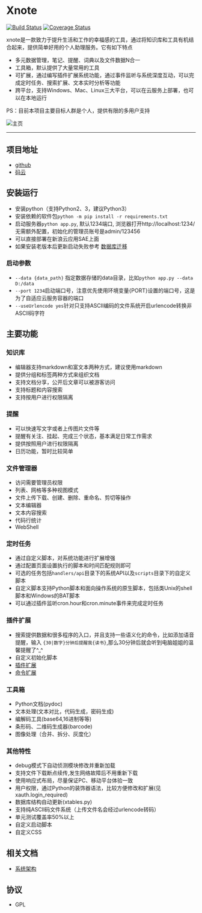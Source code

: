# Xnote

[![Build Status](https://travis-ci.org/xupingmao/xnote.svg?branch=master)](https://travis-ci.org/xupingmao/xnote)
[![Coverage Status](https://coveralls.io/repos/github/xupingmao/xnote/badge.svg?branch=master)](https://coveralls.io/github/xupingmao/xnote?branch=master)

xnote是一款致力于提升生活和工作的幸福感的工具，通过将知识库和工具有机结合起来，提供简单好用的个人助理服务。它有如下特点

- 多元数据管理，笔记、提醒、词典以及文件数据N合一
- 工具箱，默认提供了大量常用的工具
- 可扩展，通过编写插件扩展系统功能，通过事件监听与系统深度互动，可以完成定时任务、搜索扩展、文本实时分析等功能
- 跨平台，支持Windows、Mac、Linux三大平台，可以在云服务上部署，也可以在本地运行


PS：目前本项目主要目标人群是个人，提供有限的多用户支持

![主页](https://git.oschina.net/xupingmao/xnote/raw/master/screenshots/xnote_v2.1_home.png)

-----
## 项目地址
- [github](https://github.com/xupingmao/xnote)
- [码云](https://gitee.com/xupingmao/xnote)


## 安装运行
- 安装python（支持Python2、3，建议Python3）
- 安装依赖的软件包```python -m pip install -r requirements.txt```
- 启动服务器`python app.py`, 默认1234端口, 浏览器打开http://localhost:1234/ 无需额外配置，初始化的管理员账号是admin/123456
- 可以直接部署在新浪云应用SAE上面
- 如果安装老版本后更新启动失败参考 [数据库迁移](./docs/db_migrate.md)

### 启动参数
- `--data {data_path}` 指定数据存储的data目录，比如`python app.py --data D:/data`
- `--port 1234`启动端口号，注意优先使用环境变量{PORT}设置的端口号，这是为了自适应云服务容器的端口
- `--useUrlencode yes`针对只支持ASCII编码的文件系统开启urlencode转换非ASCII码字符


## 主要功能

### 知识库
- 编辑器支持markdown和富文本两种方式，建议使用markdown
- 提供分组和标签两种方式来组织文档
- 支持文档分享，公开后文章可以被游客访问
- 支持标题和内容搜索
- 支持按用户进行权限隔离

### 提醒
- 可以快速写文字或者上传图片文件等
- 提醒有关注、挂起、完成三个状态，基本满足日常工作需求
- 提供按照用户进行权限隔离
- 日历功能，暂时比较简单

### 文件管理器
- 访问需要管理员权限
- 列表、网格等多种视图模式
- 文件上传下载、创建、删除、重命名、剪切等操作
- 文本编辑器
- 文本内容搜索
- 代码行统计
- WebShell

### 定时任务
- 通过自定义脚本，对系统功能进行扩展增强
- 通过配置页面设置执行的脚本和时间匹配规则即可
- 可选的任务包括`handlers/api`目录下的系统API以及`scripts`目录下的自定义脚本
- 自定义脚本支持Python脚本和面向操作系统的原生脚本，包括类Unix的shell脚本和Windows的BAT脚本
- 可以通过插件监听cron.hour和cron.minute事件来完成定时任务

### 插件扩展

- 搜索提供数据和很多程序的入口，并且支持一些语义化的命令，比如添加语音提醒，输入 `{30|数字}分钟后提醒我{读书}`,那么30分钟后就会听到电脑姐姐的温馨提醒了^\_^
- 自定义初始化脚本
- [插件扩展](./docs/plugins.md)
- [命令扩展](./docs/commands.md)

 
### 工具箱
- Python文档(pydoc)
- 文本处理(文本对比，代码生成，密码生成)
- 编解码工具(base64,16进制等等)
- 条形码、二维码生成器(barcode)
- 图像处理（合并、拆分、灰度化）

### 其他特性
- debug模式下自动侦测模块修改并重新加载
- 支持文件下载断点续传,发生网络故障后不用重新下载
- 使用响应式布局，尽量保证PC、移动平台体验一致
- 用户权限，通过Python的装饰器语法，比较方便修改和扩展(见xauth.login\_required)
- 数据库结构自动更新(xtables.py)
- 支持纯ASCII码文件系统（上传文件名会经过urlencode转码）
- 单元测试覆盖率50%以上
- 自定义启动脚本
- 自定义CSS

## 相关文档
- [系统架构](./docs/architecture.md)

## 协议

- GPL

